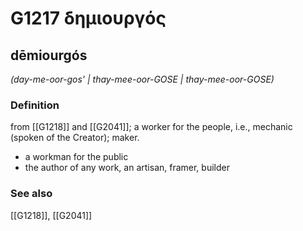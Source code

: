 # G1217 δημιουργός

## dēmiourgós

_(day-me-oor-gos' | thay-mee-oor-GOSE | thay-mee-oor-GOSE)_

### Definition

from [[G1218]] and [[G2041]]; a worker for the people, i.e., mechanic (spoken of the Creator); maker.

- a workman for the public
- the author of any work, an artisan, framer, builder

### See also

[[G1218]], [[G2041]]

